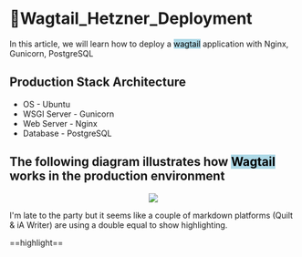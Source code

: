 # 🚀Wagtail_Hetzner_Deployment
In this article, we will learn how to deploy a <mark style="background-color: lightblue">wagtail</mark> application with Nginx, Gunicorn, PostgreSQL

## Production Stack Architecture
- OS - Ubuntu
- WSGI Server - Gunicorn
- Web Server - Nginx
- Database - PostgreSQL

## The following diagram illustrates how <mark style="background-color: lightblue">Wagtail</mark> works in the production environment
<p align="center">
  <img src="https://djangocentral.com/media/uploads/django_nginx_gunicorn.png"/>
</p>

I'm late to the party but it seems like a couple of markdown platforms (Quilt & iA Writer) are using a double equal to show highlighting.

==highlight==












  
